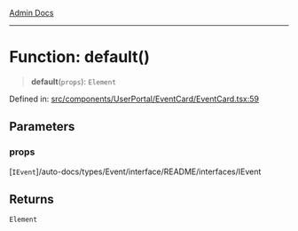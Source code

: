 [Admin Docs](/)

***

# Function: default()

> **default**(`props`): `Element`

Defined in: [src/components/UserPortal/EventCard/EventCard.tsx:59](https://github.com/PalisadoesFoundation/talawa-admin/blob/main/src/components/UserPortal/EventCard/EventCard.tsx#L59)

## Parameters

### props

[`IEvent`]/auto-docs/types/Event/interface/README/interfaces/IEvent

## Returns

`Element`
